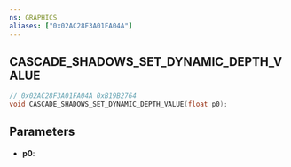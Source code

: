 ```yaml
---
ns: GRAPHICS
aliases: ["0x02AC28F3A01FA04A"]
---
```

## CASCADE_SHADOWS_SET_DYNAMIC_DEPTH_VALUE

```c
// 0x02AC28F3A01FA04A 0xB19B2764
void CASCADE_SHADOWS_SET_DYNAMIC_DEPTH_VALUE(float p0);
```

## Parameters
* **p0**: 

